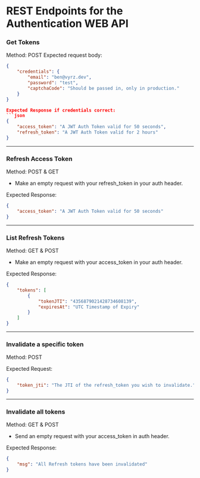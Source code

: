 # REST Endpoints for the Authentication WEB API

### Get Tokens
Method: POST
Expected request body:
```json
{
    "credentials": {
        "email": "ben@vyrz.dev",
        "password": "test",
        "captchaCode": "Should be passed in, only in production."
    }
}

Expected Response if credentials correct:
```json
{
    "access_token": "A JWT Auth Token valid for 50 seconds",
    "refresh_token": "A JWT Auth Token valid for 2 hours"
}
```
---------------------------------------------------------------------------------
### Refresh Access Token
Method: POST & GET

- Make an empty request with your refresh_token in your auth header.

Expected Response:
```json
{
    "access_token": "A JWT Auth Token valid for 50 seconds"
}
```
---------------------------------------------------------------------------------

### List Refresh Tokens
Method: GET & POST

- Make an empty request with your access_token in your auth header.

Expected Response:
```json
{
    "tokens": [
        {
            "tokenJTI": "4356879021428734608139",
            "expiresAt": "UTC Timestamp of Expiry"
        }
    ]
}
```
---------------------------------------------------------------------------------

### Invalidate a specific token
Method: POST

Expected Request:
```json
{
    "token_jti": "The JTI of the refresh_token you wish to invalidate."
}
```
---------------------------------------------------------------------------------

### Invalidate all tokens
Method: GET & POST

- Send an empty request with your access_token in auth header.

Expected Response:
```json
{
    "msg": "All Refresh tokens have been invalidated"
}
```

